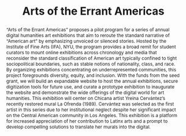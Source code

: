 ---
pid: errant-americas
done: true
title: Arts of the Errant Americas
category: DH Seed Grant Recipient
tags:
- visual-culture
cohort_year: '2022'
abstract: "“Arts of the Errant Americas” proposes a pilot program for a series of
  annual digital humanities art exhibitions that aim to reroute the standard narrative
  of “American art” by emphasizing unvoiced or silenced stories. Hosted by the Institute
  of Fine Arts (IFA), NYU, the program provides a broad remit for student curators
  to mount online exhibitions across chronology and media that reconsider the standard
  classification of American art typically confined to tight sociopolitical boundaries,
  such as stable notions of nationality, class, and race. By organizing exhibitions
  concentrating on underrepresented communities, this project foregrounds diversity,
  equity, and inclusion. With the funds from the seed grant, we will build an expandable
  website to host the annual exhibitions, secure digitization tools for future use,
  and curate a prototype exhibition to inaugurate the website and demonstrate the
  wide offerings of the digital world for art humanities. This exhibition will center
  on Chicana artist Yreina Cervántez’s recently restored mural La Ofrenda (1989).
  Cervántez was selected as the first artist in this series due to her institutional
  neglect despite her significant impact on the Central American community in Los
  Angeles. This exhibition is a platform for increased appreciation of her contribution
  to Latinx arts and a prompt to develop compelling solutions to translate her murals
  into the digital."
pis:
- sloane-britt
order: '039'
layout: project
---